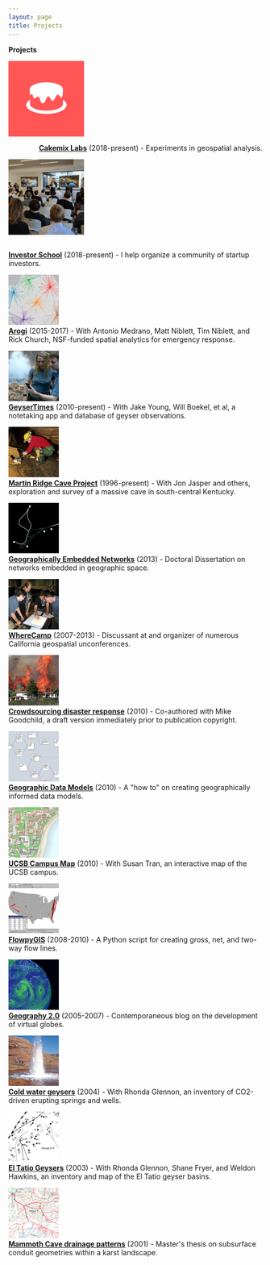 ```yaml
---
layout: page
title: Projects
---
```


<b>Projects</b>
<p>
  <img src="/public/projects-pix/cakemix_logo_test.jpg" width="150em" style="float:left" alt="cakemix labs logo" />
  <p style="float: right">
  <a href="https://www.cakemix.com/"><b>Cakemix Labs</b></a> (2018-present) - Experiments in geospatial analysis.
  </p>
</p>
<p />

<p>
    <img src="/public/projects-pix/pitches.jpg" width="150em" alt="startup pitches" />
  <p style="float:right">
  <a href="https://github.com/investorschool"><b>Investor School</b></a> (2018-present) - I help organize a community of startup investors.
  </p>
</p>
<p />

<p>
  <img src="/public/projects-pix/arogi.jpg" width="100px" alt="arogi spider diagram" /><br />
  <a href="https://github.com/arogi"><b>Arogi</b></a> (2015-2017) - With Antonio Medrano, Matt Niblett, Tim Niblett, and Rick Church, NSF-funded spatial analytics for emergency response.
</p>
<p>
  <img src="/public/projects-pix/geysertimes.jpg" width="100px" alt="GeyserTimes app in use" /><br />
  <a href="https://geysertimes.org/"><b>GeyserTimes</b></a> (2010-present) - With Jake Young, Will Boekel, et al, a notetaking app and database of geyser observations.
</p>
<p>
  <img src="/public/projects-pix/conductivitytest.jpg" width="100px" alt="In-cave science" /><br />
  <a href="https://alanglennon.com/martin-ridge-cave/"><b>Martin Ridge Cave Project</b></a> (1996-present) - With Jon Jasper and others, exploration and survey of a massive cave in south-central Kentucky.
</p>
<p>
  <img src="/public/projects-pix/genets.jpg" width="100px" alt="Trail network near UCSB" /><br />
  <a href="https://alanglennon.com/genets/"><b>Geographically Embedded Networks</b></a> (2013) - Doctoral Dissertation on networks embedded in geographic space.
</p>
<p>
  <img src="/public/projects-pix/wherecamp.jpg" width="100px" alt="People planning a mapping party" /><br />
  <a href="https://github.com/WhereCamp"><b>WhereCamp</b></a> (2007-2013) - Discussant at and organizer of numerous California geospatial unconferences.
</p>
<p>
  <img src="/public/projects-pix/jesusita.jpg" width="100px" alt="Jesusita fire burning behind a hillside house." /><br />
  <a href="https://www.researchgate.net/publication/220473289_Crowdsourcing_geographic_information_for_disaster_response_A_research_frontier_International_Journal_of_Digital_Earth_33_231-241"><b>Crowdsourcing disaster response</b></a> (2010) - Co-authored with Mike Goodchild, a draft version immediately prior to publication copyright.
</p>
<p>
  <img src="/public/projects-pix/flowmodel.jpg" width="100px" alt="Flow data model examples in UML." /><br />
  <a href="https://www.researchgate.net/publication/220606129_Creating_and_Validating_Object-Oriented_Geographic_Data_Models_Modeling_Flow_within_GIS"><b>Geographic Data Models</b></a> (2010) - A "how to" on creating geographically informed data models.
</p>
<p>
  <img src="/public/projects-pix/campusmap.jpg" width="100px" alt="UCSB online map" /><br />
<a href="http://mapdev.geog.ucsb.edu/"><b>UCSB Campus Map</b></a> (2010) - With Susan Tran, an interactive map of the UCSB campus.
</p>
<p>
    <img src="/public/projects-pix/flowpygis.jpg" width="100px" alt="Flow lines on a map" /><br />
  <a href="https://github.com/glennon/FlowpyGIS"><b>FlowpyGIS</b></a> (2008-2010) - A Python script for creating gross, net, and two-way flow lines.
</p>
<p>
  <img src="/public/projects-pix/geography2.jpg" width="100px" alt="Wind currents on a virtual globe." /><br />
  <a href="https://geography2.blogspot.com/"><b>Geography 2.0</b></a> (2005-2007) - Contemporaneous blog on the development of virtual globes.
</p>
<p>
  <img src="/public/projects-pix/crystalin1995.jpg" width="100px" alt="Crystal Geyser, Utah" /><br />
  <a href="https://pdfs.semanticscholar.org/57b3/1748382bfb9176d580fb69c5a0ff7ed8b6e0.pdf"><b>Cold water geysers</b></a> (2004) - With Rhonda Glennon, an inventory of CO2-driven erupting springs and wells.
</p>
<p>
  <img src="/public/projects-pix/eltatio.jpg" width="100px" alt="A map section of El Tatio Geysers, Chile" /><br />
<a href="https://www.researchgate.net/publication/284255246_The_extraordinary_thermal_activity_of_El_Tatio_Geyser_Field_Antofagasta_Region_Chile"><b>El Tatio Geysers</b></a> (2003) - With Rhonda Glennon, Shane Fryer, and Weldon Hawkins, an inventory and map of the El Tatio geyser basins.
</p>
<p>
    <img src="/public/projects-pix/mammothdrainage.jpg" width="100px" alt="Karst groundwater basin map" /><br />
  <a href="https://www.researchgate.net/publication/216876725_Application_of_Morphometric_Relationships_to_Active_Flow_Networks_within_the_Mammoth_Cave_Watershed"><b>Mammoth Cave drainage patterns</b></a> (2001) - Master's thesis on subsurface conduit geometries within a karst landscape.
</p>
